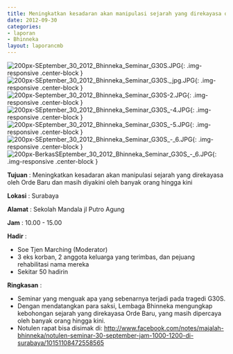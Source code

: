 ```yaml
---
title: Meningkatkan kesadaran akan manipulasi sejarah yang direkayasa oleh Orde Baru dan masih diyakini oleh banyak orang hingga kini
date: 2012-09-30
categories:
- laporan
- Bhinneka
layout: laporancmb
---
```

	
![200px-SEptember_30_2012_Bhinneka_Seminar_G30S.JPG](/uploads/200px-SEptember_30_2012_Bhinneka_Seminar_G30S.JPG){: .img-responsive .center-block }	
![200px-SEptember_30_2012_Bhinneka_Seminar_G30S._jpg.JPG](/uploads/200px-SEptember_30_2012_Bhinneka_Seminar_G30S._jpg.JPG){: .img-responsive .center-block }
![200px-September_30_2012_Bhinneka_Seminar_G30S-2.JPG](/uploads/200px-September_30_2012_Bhinneka_Seminar_G30S-2.JPG){: .img-responsive .center-block }
![200px-SEptember_30_2012_Bhinneka_Seminar_G30S_-4.JPG](/uploads/200px-SEptember_30_2012_Bhinneka_Seminar_G30S_-4.JPG){: .img-responsive .center-block }
![200px-SEptember_30_2012_Bhinneka_Seminar_G30S_-5.JPG](/uploads/200px-SEptember_30_2012_Bhinneka_Seminar_G30S_-5.JPG){: .img-responsive .center-block }
![200px-SEptember_30_2012_Bhinneka_Seminar_G30S_-_6.JPG](/uploads/200px-SEptember_30_2012_Bhinneka_Seminar_G30S_-_6.JPG){: .img-responsive .center-block }
![200px-BerkasSEptember_30_2012_Bhinneka_Seminar_G30S_-_6.JPG](/uploads/200px-BerkasSEptember_30_2012_Bhinneka_Seminar_G30S_-_6.JPG){: .img-responsive .center-block }

	
**Tujuan** :	Meningkatkan kesadaran akan manipulasi sejarah yang direkayasa oleh Orde Baru dan masih diyakini oleh banyak orang hingga kini
	
**Lokasi** :	Surabaya
	
**Alamat** : 	Sekolah Mandala jl Putro Agung
	
**Jam** :	10.00 - 15.00
	
**Hadir** :	
*	Soe Tjen Marching (Moderator)
*	3 eks korban, 2 anggota keluarga yang terimbas, dan pejuang rehabilitasi nama mereka
*	Sekitar 50 hadirin

**Ringkasan** :	
*	Seminar yang menguak apa yang sebenarnya terjadi pada tragedi G30S.
*	Dengan mendatangkan para saksi, Lembaga Bhinneka mengungkap kebohongan sejarah yang direkayasa Orde Baru, yang masih dipercaya oleh banyak orang hingga kini.
*	Notulen rapat bisa disimak di: http://www.facebook.com/notes/majalah-bhinneka/notulen-seminar-30-september-jam-1000-1200-di-surabaya/10151108472558565
